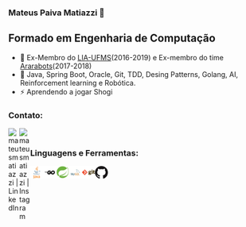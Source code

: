 ### Mateus Paiva Matiazzi 👋

## Formado em Engenharia de Computação
- 🥅 Ex-Membro do [LIA-UFMS](http://lia.facom.ufms.br/wp/staff/mateus-paiva-matiazzi/)(2016-2019) e Ex-membro do time [Ararabots](http://lia.facom.ufms.br/ararabots/ex-membros/?uid=mateus-paiva-ma)(2017-2018)
- 👯 Java, Spring Boot, Oracle, Git, TDD, Desing Patterns, Golang, AI, Reinforcement learning e Robótica.
- ⚡ Aprendendo a jogar Shogi

### Contato:

[<img align="left" alt="mateusmatiazzi | LinkedIn" width="22px" src="https://cdn.jsdelivr.net/npm/simple-icons@v3/icons/linkedin.svg" />][linkedin]
[<img align="left" alt="mateusmatiazzi | Instagram" width="22px" src="https://cdn.jsdelivr.net/npm/simple-icons@v3/icons/instagram.svg" />][instagram]

<br />

### Linguagens e Ferramentas:

<img align="left" alt="Java" width="26px" src="https://raw.githubusercontent.com/github/explore/80688e429a7d4ef2fca1e82350fe8e3517d3494d/topics/java/java.png" />
<img align="left" alt="Golang" width="26px" src="https://raw.githubusercontent.com/github/explore/80688e429a7d4ef2fca1e82350fe8e3517d3494d/topics/go/go.png" />
<img align="left" alt="Spring Boot" width="26px" src="https://raw.githubusercontent.com/github/explore/80688e429a7d4ef2fca1e82350fe8e3517d3494d/topics/spring-boot/spring-boot.png" />
<img align="left" alt="MySQL" width="26px" src="https://raw.githubusercontent.com/github/explore/80688e429a7d4ef2fca1e82350fe8e3517d3494d/topics/mysql/mysql.png" />
<img align="left" alt="Git" width="26px" src="https://raw.githubusercontent.com/github/explore/80688e429a7d4ef2fca1e82350fe8e3517d3494d/topics/git/git.png" />
<img align="left" alt="GitHub" width="26px" src="https://raw.githubusercontent.com/github/explore/78df643247d429f6cc873026c0622819ad797942/topics/github/github.png" />
<br />
<br />


[instagram]: https://instagram.com/paivamatiazzi
[linkedin]: https://www.linkedin.com/in/mateus-matiazzi-91419911b/
[lia]: http://lia.facom.ufms.br/wp/staff/mateus-paiva-matiazzi/
[ararabots]: http://lia.facom.ufms.br/ararabots/ex-membros/?uid=mateus-paiva-matiazzi
